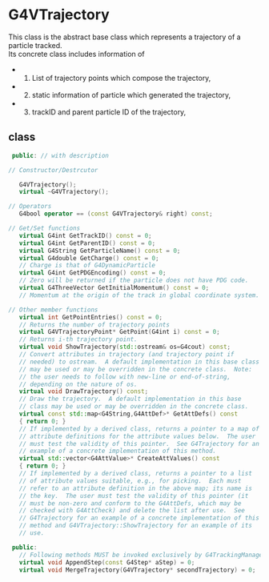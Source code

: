 <!-- G4VTrajectory.md --- 
;; 
;; Description: 
;; Author: Hongyi Wu(吴鸿毅)
;; Email: wuhongyi@qq.com 
;; Created: 日 9月  2 12:42:15 2018 (+0800)
;; Last-Updated: 日 9月  2 12:43:57 2018 (+0800)
;;           By: Hongyi Wu(吴鸿毅)
;;     Update #: 1
;; URL: http://wuhongyi.cn -->

# G4VTrajectory

This class is the abstract base class which represents a trajectory of a particle tracked.  
Its concrete class includes information of 
- 1) List of trajectory points which compose the trajectory,
- 2) static information of particle which generated the trajectory, 
- 3) trackID and parent particle ID of the trajectory,



## class

```cpp
 public: // with description

// Constructor/Destrcutor

   G4VTrajectory();
   virtual ~G4VTrajectory();

// Operators
   G4bool operator == (const G4VTrajectory& right) const;

// Get/Set functions 
   virtual G4int GetTrackID() const = 0;
   virtual G4int GetParentID() const = 0;
   virtual G4String GetParticleName() const = 0;
   virtual G4double GetCharge() const = 0;
   // Charge is that of G4DynamicParticle
   virtual G4int GetPDGEncoding() const = 0;
   // Zero will be returned if the particle does not have PDG code.
   virtual G4ThreeVector GetInitialMomentum() const = 0;
   // Momentum at the origin of the track in global coordinate system.

// Other member functions
   virtual int GetPointEntries() const = 0;
   // Returns the number of trajectory points
   virtual G4VTrajectoryPoint* GetPoint(G4int i) const = 0;
   // Returns i-th trajectory point.
   virtual void ShowTrajectory(std::ostream& os=G4cout) const;
   // Convert attributes in trajectory (and trajectory point if
   // needed) to ostream.  A default implementation in this base class
   // may be used or may be overridden in the concrete class.  Note:
   // the user needs to follow with new-line or end-of-string,
   // depending on the nature of os.
   virtual void DrawTrajectory() const;
   // Draw the trajectory.  A default implementation in this base
   // class may be used or may be overridden in the concrete class.
   virtual const std::map<G4String,G4AttDef>* GetAttDefs() const
   { return 0; }
   // If implemented by a derived class, returns a pointer to a map of
   // attribute definitions for the attribute values below.  The user
   // must test the validity of this pointer.  See G4Trajectory for an
   // example of a concrete implementation of this method.
   virtual std::vector<G4AttValue>* CreateAttValues() const
   { return 0; }
   // If implemented by a derived class, returns a pointer to a list
   // of attribute values suitable, e.g., for picking.  Each must
   // refer to an attribute definition in the above map; its name is
   // the key.  The user must test the validity of this pointer (it
   // must be non-zero and conform to the G4AttDefs, which may be
   // checked with G4AttCheck) and delete the list after use.  See
   // G4Trajectory for an example of a concrete implementation of this
   // method and G4VTrajectory::ShowTrajectory for an example of its
   // use.

 public:
   // Following methods MUST be invoked exclusively by G4TrackingManager
   virtual void AppendStep(const G4Step* aStep) = 0;
   virtual void MergeTrajectory(G4VTrajectory* secondTrajectory) = 0;
```

<!-- G4VTrajectory.md ends here -->

